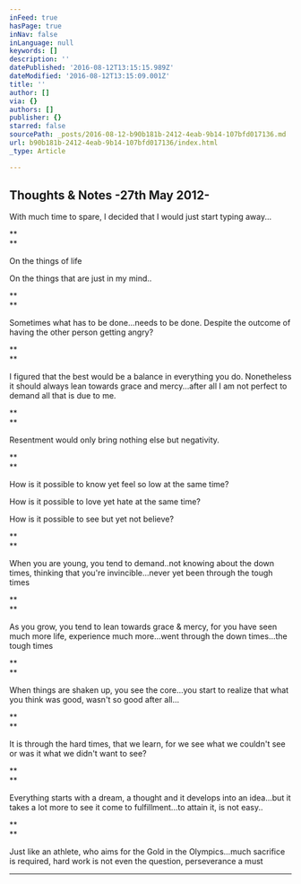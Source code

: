```yaml
---
inFeed: true
hasPage: true
inNav: false
inLanguage: null
keywords: []
description: ''
datePublished: '2016-08-12T13:15:15.989Z'
dateModified: '2016-08-12T13:15:09.001Z'
title: ''
author: []
via: {}
authors: []
publisher: {}
starred: false
sourcePath: _posts/2016-08-12-b90b181b-2412-4eab-9b14-107bfd017136.md
url: b90b181b-2412-4eab-9b14-107bfd017136/index.html
_type: Article

---
```

## Thoughts & Notes -27th May 2012-

With much time to spare, I decided that I would just start typing away...

**  
**

On the things of life

On the things that are just in my mind..

**  
**

Sometimes what has to be done...needs to be done. Despite the outcome of having the other person getting angry?

**  
**

I figured that the best would be a balance in everything you do. Nonetheless it should always lean towards grace and mercy...after all I am not perfect to demand all that is due to me.

**  
**

Resentment would only bring nothing else but negativity.

**  
**

How is it possible to know yet feel so low at the same time?

How is it possible to love yet hate at the same time?

How is it possible to see but yet not believe?

**  
**

When you are young, you tend to demand..not knowing about the down times, thinking that you're invincible...never yet been through the tough times

**  
**

As you grow, you tend to lean towards grace & mercy, for you have seen much more life, experience much more...went through the down times...the tough times

**  
**

When things are shaken up, you see the core...you start to realize that what you think was good, wasn't so good after all...

**  
**

It is through the hard times, that we learn, for we see what we couldn't see or was it what we didn't want to see?

**  
**

Everything starts with a dream, a thought and it develops into an idea...but it takes a lot more to see it come to fulfillment...to attain it, is not easy..

**  
**

Just like an athlete, who aims for the Gold in the Olympics...much sacrifice is required, hard work is not even the question, perseverance a must 

****